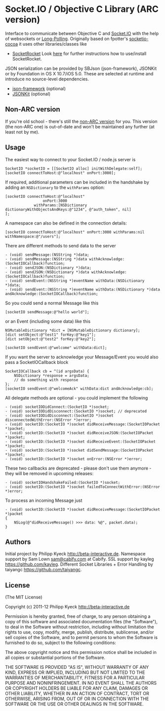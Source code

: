 # Socket.IO / Objective C Library (ARC version)

  Interface to communicate between Objective C and [Socket.IO](http://socket.io/)
  with the help of websockets or [Long-Polling](http://en.wikipedia.org/wiki/Push_technology#Long_polling). Originally based on fpotter's [socketio-cocoa](https://github.com/fpotter/socketio-cocoa)
  it uses other libraries/classes like

   * [SocketRocket](https://github.com/square/SocketRocket)
  Look [here](https://github.com/square/SocketRocket#installing-ios) for further instructions how to use/install SocketRocket.

  JSON serialization can be provided by SBJson (json-framework), JSONKit or by Foundation in OS X 10.7/iOS 5.0.  These are selected at runtime and introduce no source-level dependencies.
   * [json-framework](https://github.com/stig/json-framework/) (optional)
   * [JSONKit](https://github.com/johnezang/JSONKit/) (optional)


## Non-ARC version

  If you're old school - there's still the [non-ARC version](https://github.com/pkyeck/socket.IO-objc/tree/non-arc) for you.
  This version (the non-ARC one) is out-of-date and won't be maintained any further (at least not by me).

## Usage

  The easiest way to connect to your Socket.IO / node.js server is

    SocketIO *socketIO = [[SocketIO alloc] initWithDelegate:self];
    [socketIO connectToHost:@"localhost" onPort:3000];

  If required, additional parameters can be included in the handshake by adding an `NSDictionary` to the `withParams` option:

    [socketIO connectToHost:@"localhost"
                     onPort:3000
                 withParams:[NSDictionary dictionaryWithObjectsAndKeys:@"1234", @"auth_token", nil]
    ];

  A namespace can also be defined in the connection details:

    [socketIO connectToHost:@"localhost" onPort:3000 withParams:nil withNamespace:@"/users"];

  There are different methods to send data to the server

    - (void) sendMessage:(NSString *)data;
    - (void) sendMessage:(NSString *)data withAcknowledge:(SocketIOCallback)function;
    - (void) sendJSON:(NSDictionary *)data;
    - (void) sendJSON:(NSDictionary *)data withAcknowledge:(SocketIOCallback)function;
    - (void) sendEvent:(NSString *)eventName withData:(NSDictionary *)data;
    - (void) sendEvent:(NSString *)eventName withData:(NSDictionary *)data andAcknowledge:(SocketIOCallback)function;

  So you could send a normal Message like this

    [socketIO sendMessage:@"hello world"];

  or an Event (including some data) like this

    NSMutableDictionary *dict = [NSMutableDictionary dictionary];
    [dict setObject:@"test1" forKey:@"key1"];
    [dict setObject:@"test2" forKey:@"key2"];

    [socketIO sendEvent:@"welcome" withData:dict];

  If you want the server to acknowledge your Message/Event you would also pass a SocketIOCallback block

    SocketIOCallback cb = ^(id argsData) {
        NSDictionary *response = argsData;
        // do something with response
    };
    [socketIO sendEvent:@"welcomeAck" withData:dict andAcknowledge:cb];

  All delegate methods are optional - you could implement the following

    - (void) socketIODidConnect:(SocketIO *)socket;
    - (void) socketIODidDisconnect:(SocketIO *)socket; // deprecated
    - (void) socketIODidDisconnect:(SocketIO *)socket disconnectedWithError:(NSError *)error;
    - (void) socketIO:(SocketIO *)socket didReceiveMessage:(SocketIOPacket *)packet;
    - (void) socketIO:(SocketIO *)socket didReceiveJSON:(SocketIOPacket *)packet;
    - (void) socketIO:(SocketIO *)socket didReceiveEvent:(SocketIOPacket *)packet;
    - (void) socketIO:(SocketIO *)socket didSendMessage:(SocketIOPacket *)packet;
    - (void) socketIO:(SocketIO *)socket onError:(NSError *)error;

  These two callbacks are deprecated - please don't use them anymore - they will
  be removed in upcoming releases:

    - (void) socketIOHandshakeFailed:(SocketIO *)socket;
    - (void) socketIO:(SocketIO *)socket failedToConnectWithError:(NSError *)error;

  To process an incoming Message just

    - (void) socketIO:(SocketIO *)socket didReceiveMessage:(SocketIOPacket *)packet
    {
        NSLog(@"didReceiveMessage() >>> data: %@", packet.data);
    }

## Authors

Initial project by Philipp Kyeck <http://beta-interactive.de>.
Namespace support by Sam Lown <sam@cabify.com> at Cabify.
SSL support by kayleg <https://github.com/kayleg>.
Different Socket Libraries + Error Handling by taiyangc <https://github.com/taiyangc>.

## License

(The MIT License)

Copyright (c) 2011-12 Philipp Kyeck <http://beta-interactive.de>

Permission is hereby granted, free of charge, to any person obtaining a copy
of this software and associated documentation files (the "Software"), to deal
in the Software without restriction, including without limitation the rights
to use, copy, modify, merge, publish, distribute, sublicense, and/or sell
copies of the Software, and to permit persons to whom the Software is
furnished to do so, subject to the following conditions:

The above copyright notice and this permission notice shall be included in
all copies or substantial portions of the Software.

THE SOFTWARE IS PROVIDED "AS IS", WITHOUT WARRANTY OF ANY KIND, EXPRESS OR
IMPLIED, INCLUDING BUT NOT LIMITED TO THE WARRANTIES OF MERCHANTABILITY,
FITNESS FOR A PARTICULAR PURPOSE AND NONINFRINGEMENT. IN NO EVENT SHALL THE
AUTHORS OR COPYRIGHT HOLDERS BE LIABLE FOR ANY CLAIM, DAMAGES OR OTHER
LIABILITY, WHETHER IN AN ACTION OF CONTRACT, TORT OR OTHERWISE, ARISING FROM,
OUT OF OR IN CONNECTION WITH THE SOFTWARE OR THE USE OR OTHER DEALINGS IN
THE SOFTWARE.
